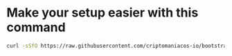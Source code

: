 # Make your setup easier with this command

```sh
curl -sSfO https://raw.githubusercontent.com/criptomaniacos-io/bootstrap/main/backend/default/setup.sh && sh setup.sh
```
